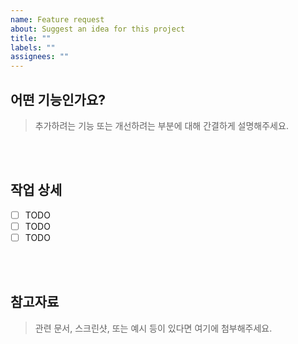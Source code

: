 ```yaml
---
name: Feature request
about: Suggest an idea for this project
title: ""
labels: ""
assignees: ""
---
```


## 어떤 기능인가요?

> 추가하려는 기능 또는 개선하려는 부분에 대해 간결하게 설명해주세요.

<br><br>

## 작업 상세

- [ ] TODO
- [ ] TODO
- [ ] TODO

<br><br>

## 참고자료

> 관련 문서, 스크린샷, 또는 예시 등이 있다면 여기에 첨부해주세요.

